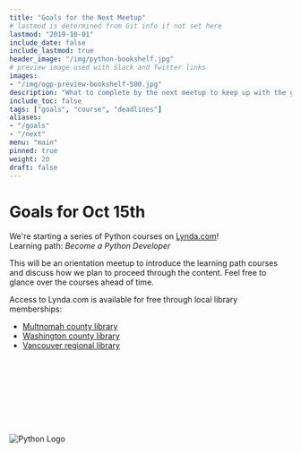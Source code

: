 ```yaml
---
title: "Goals for the Next Meetup"
# lastmod is determined from Git info if not set here
lastmod: "2019-10-01"
include_date: false
include_lastmod: true
header_image: "/img/python-bookshelf.jpg"
# preview image used with Slack and Twitter links
images:
- "/img/ogp-preview-bookshelf-500.jpg"
description: "What to complete by the next meetup to keep up with the group"
include_toc: false
tags: ["goals", "course", "deadlines"]
aliases:
- "/goals"
- "/next"
menu: "main"
pinned: true
weight: 20
draft: false
---
```


# Goals for Oct 15th

We're starting a series of Python courses on [Lynda.com](https://www.lynda.com/learning-paths/Developer/become-a-python-developer)!  
Learning path: _Become a Python Developer_

This will be an orientation meetup to introduce the learning path courses and discuss how we plan to proceed through the content.  Feel free to glance over the courses ahead of time.

Access to Lynda.com is available for free through local library memberships:

  * [Multnomah county library](https://multcolib.org/resource/lyndacom)
  * [Washington county library](https://www.wccls.org/research/lyndacom)
  * [Vancouver regional library](http://www.fvrl.org/resource/lyndacom)



\
\
\
\
\
\
\
\
![Python Logo](https://www.python.org/static/community_logos/python-logo-master-v3-TM.png)
